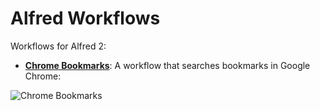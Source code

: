 Alfred Workflows
================

Workflows for Alfred 2:

* [**Chrome Bookmarks**](chrome-bookmarks/README.md): A workflow that searches bookmarks in Google Chrome:

![Chrome Bookmarks](https://raw.github.com/mdreizin/alfred-workflows/master/chrome-bookmarks/chrome-bookmarks.png)